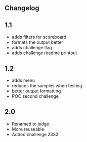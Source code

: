 ## Changelog

## 1.1
  - adds filters for scoreboard
  - formats the output better
  - adds challenge flag
  - adds challenge readme printout
  
## 1.2
  - adds menu
  - reduces the samples when testing
  - better output formatting
  - POC second challenge

## 2.0
  - Renamed to judge
  - More reuseable
  - Added challenge 2332